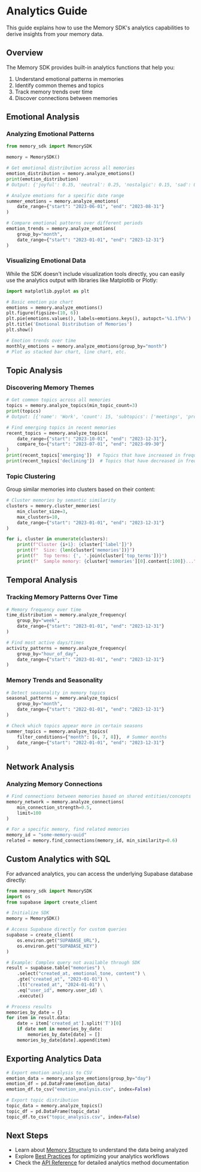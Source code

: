 # Analytics Guide

This guide explains how to use the Memory SDK's analytics capabilities to derive insights from your memory data.

## Overview

The Memory SDK provides built-in analytics functions that help you:

1. Understand emotional patterns in memories
2. Identify common themes and topics
3. Track memory trends over time
4. Discover connections between memories

## Emotional Analysis

### Analyzing Emotional Patterns

```python
from memory_sdk import MemorySDK

memory = MemorySDK()

# Get emotional distribution across all memories
emotion_distribution = memory.analyze_emotions()
print(emotion_distribution)
# Output: {'joyful': 0.35, 'neutral': 0.25, 'nostalgic': 0.15, 'sad': 0.10, ...}

# Analyze emotions for a specific date range
summer_emotions = memory.analyze_emotions(
    date_range={"start": "2023-06-01", "end": "2023-08-31"}
)

# Compare emotional patterns over different periods
emotion_trends = memory.analyze_emotions(
    group_by="month",
    date_range={"start": "2023-01-01", "end": "2023-12-31"}
)
```

### Visualizing Emotional Data

While the SDK doesn't include visualization tools directly, you can easily use the analytics output with libraries like Matplotlib or Plotly:

```python
import matplotlib.pyplot as plt

# Basic emotion pie chart
emotions = memory.analyze_emotions()
plt.figure(figsize=(10, 6))
plt.pie(emotions.values(), labels=emotions.keys(), autopct='%1.1f%%')
plt.title('Emotional Distribution of Memories')
plt.show()

# Emotion trends over time
monthly_emotions = memory.analyze_emotions(group_by="month")
# Plot as stacked bar chart, line chart, etc.
```

## Topic Analysis

### Discovering Memory Themes

```python
# Get common topics across all memories
topics = memory.analyze_topics(min_topic_count=3)
print(topics)
# Output: [{'name': 'Work', 'count': 15, 'subtopics': ['meetings', 'projects', ...]}, ...]

# Find emerging topics in recent memories
recent_topics = memory.analyze_topics(
    date_range={"start": "2023-10-01", "end": "2023-12-31"},
    compare_to={"start": "2023-07-01", "end": "2023-09-30"}
)
print(recent_topics['emerging'])  # Topics that have increased in frequency
print(recent_topics['declining'])  # Topics that have decreased in frequency
```

### Topic Clustering

Group similar memories into clusters based on their content:

```python
# Cluster memories by semantic similarity
clusters = memory.cluster_memories(
    min_cluster_size=3,
    max_clusters=10,
    date_range={"start": "2023-01-01", "end": "2023-12-31"}
)

for i, cluster in enumerate(clusters):
    print(f"Cluster {i+1}: {cluster['label']}")
    print(f"  Size: {len(cluster['memories'])}")
    print(f"  Top terms: {', '.join(cluster['top_terms'])}")
    print(f"  Sample memory: {cluster['memories'][0].content[:100]}...")
```

## Temporal Analysis

### Tracking Memory Patterns Over Time

```python
# Memory frequency over time
time_distribution = memory.analyze_frequency(
    group_by="week",
    date_range={"start": "2023-01-01", "end": "2023-12-31"}
)

# Find most active days/times
activity_patterns = memory.analyze_frequency(
    group_by="hour_of_day",
    date_range={"start": "2023-01-01", "end": "2023-12-31"}
)
```

### Memory Trends and Seasonality

```python
# Detect seasonality in memory topics
seasonal_patterns = memory.analyze_topics(
    group_by="month",
    date_range={"start": "2022-01-01", "end": "2023-12-31"}
)

# Check which topics appear more in certain seasons
summer_topics = memory.analyze_topics(
    filter_conditions={"month": [6, 7, 8]},  # Summer months
    date_range={"start": "2022-01-01", "end": "2023-12-31"}
)
```

## Network Analysis

### Analyzing Memory Connections

```python
# Find connections between memories based on shared entities/concepts
memory_network = memory.analyze_connections(
    min_connection_strength=0.5,
    limit=100
)

# For a specific memory, find related memories
memory_id = "some-memory-uuid"
related = memory.find_connections(memory_id, min_similarity=0.6)
```

## Custom Analytics with SQL

For advanced analytics, you can access the underlying Supabase database directly:

```python
from memory_sdk import MemorySDK
import os
from supabase import create_client

# Initialize SDK
memory = MemorySDK()

# Access Supabase directly for custom queries
supabase = create_client(
    os.environ.get("SUPABASE_URL"),
    os.environ.get("SUPABASE_KEY")
)

# Example: Complex query not available through SDK
result = supabase.table("memories") \
    .select("created_at, emotional_tone, content") \
    .gte("created_at", "2023-01-01") \
    .lt("created_at", "2024-01-01") \
    .eq("user_id", memory.user_id) \
    .execute()

# Process results
memories_by_date = {}
for item in result.data:
    date = item['created_at'].split('T')[0]
    if date not in memories_by_date:
        memories_by_date[date] = []
    memories_by_date[date].append(item)
```

## Exporting Analytics Data

```python
# Export emotion analysis to CSV
emotion_data = memory.analyze_emotions(group_by="day")
emotion_df = pd.DataFrame(emotion_data)
emotion_df.to_csv("emotion_analysis.csv", index=False)

# Export topic distribution
topic_data = memory.analyze_topics()
topic_df = pd.DataFrame(topic_data)
topic_df.to_csv("topic_analysis.csv", index=False)
```

## Next Steps

- Learn about [Memory Structure](memory-structure.md) to understand the data being analyzed
- Explore [Best Practices](best-practices.md) for optimizing your analytics workflows
- Check the [API Reference](../api/analytics.md) for detailed analytics method documentation 